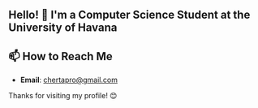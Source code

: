 ## Hello! 👋 I'm a Computer Science Student at the University of Havana


## 📫 How to Reach Me
- **Email**: [chertapro@gmail.com](mailto:chertapro@gmail.com)

Thanks for visiting my profile! 😊
